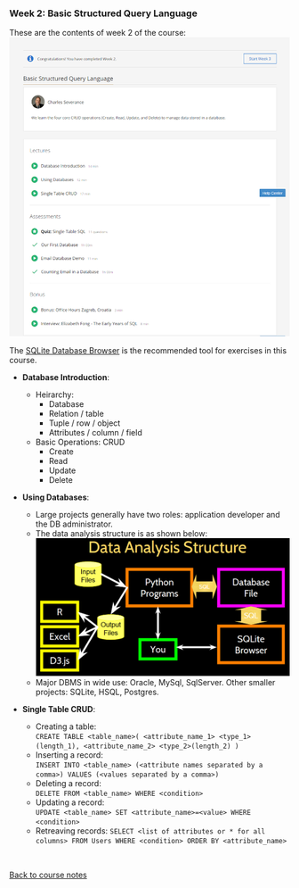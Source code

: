 ### Week 2: Basic Structured Query Language

These are the contents of week 2 of the course:  
![Week 2 content of 'Using Databases with Python' MOOC](../Images/Using_Databases_with_Python_Week_2_Content.png)

The [SQLite Database Browser](http://sqlitebrowser.org/) is the recommended tool for exercises in this course.

* **Database Introduction**:
  * Heirarchy:
    * Database
    * Relation / table
    * Tuple / row / object
    * Attributes / column / field
  * Basic Operations: CRUD
    * Create
    * Read
    * Update
    * Delete

* **Using Databases**:
  * Large projects generally have two roles: application developer and the DB administrator.
  * The data analysis structure is as shown below:  
  ![Data analysis structure](../Images/Data_analysis_structure.png)
  * Major DBMS in wide use: Oracle, MySql, SqlServer. Other smaller projects: SQLite, HSQL, Postgres.
  
* **Single Table CRUD**:
  * Creating a table:  
  `CREATE TABLE <table_name>(
  <attribute_name_1> <type_1>(length_1),
  <attribute_name_2> <type_2>(length_2)
  )`
  * Inserting a record:  
  `INSERT INTO <table_name> (<attribute names separated by a comma>) VALUES (<values separated by a comma>)`
  * Deleting a record:  
  `DELETE FROM <table_name> WHERE <condition>`
  * Updating a record:  
  `UPDATE <table_name> SET <attribute_name>=<value> WHERE <condition>`
  * Retreaving records:
  `SELECT <list of attributes or * for all columns> FROM Users WHERE <condition> ORDER BY <attribute_name>`

<br>

[Back to course notes](../Course_Notes.md)
